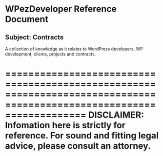 WPezDeveloper Reference Document
================================

## Subject: Contracts

A collection of knowledge as it relates to WordPress developers, WP development, clients, projects and contracts. 

======================================================================================================================
DISCLAIMER: Infomation here is strictly for reference. For sound and fitting legal advice, please consult an attorney.
======================================================================================================================
